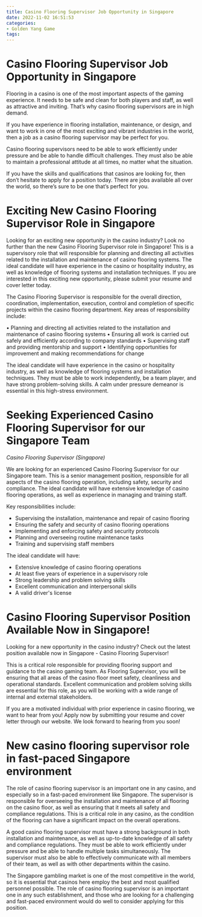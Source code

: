```yaml
---
title: Casino Flooring Supervisor Job Opportunity in Singapore 
date: 2022-11-02 16:51:53
categories:
- Golden Yang Game
tags:
---
```



#  Casino Flooring Supervisor Job Opportunity in Singapore 

Flooring in a casino is one of the most important aspects of the gaming experience. It needs to be safe and clean for both players and staff, as well as attractive and inviting. That’s why casino flooring supervisors are in high demand.

If you have experience in flooring installation, maintenance, or design, and want to work in one of the most exciting and vibrant industries in the world, then a job as a casino flooring supervisor may be perfect for you.

Casino flooring supervisors need to be able to work efficiently under pressure and be able to handle difficult challenges. They must also be able to maintain a professional attitude at all times, no matter what the situation.

If you have the skills and qualifications that casinos are looking for, then don’t hesitate to apply for a position today. There are jobs available all over the world, so there’s sure to be one that’s perfect for you.

#  Exciting New Casino Flooring Supervisor Role in Singapore 

Looking for an exciting new opportunity in the casino industry? Look no further than the new Casino Flooring Supervisor role in Singapore! This is a supervisory role that will responsible for planning and directing all activities related to the installation and maintenance of casino flooring systems. The ideal candidate will have experience in the casino or hospitality industry, as well as knowledge of flooring systems and installation techniques. If you are interested in this exciting new opportunity, please submit your resume and cover letter today.

The Casino Flooring Supervisor is responsible for the overall direction, coordination, implementation, execution, control and completion of specific projects within the casino flooring department. Key areas of responsibility include:

• Planning and directing all activities related to the installation and maintenance of casino flooring systems
• Ensuring all work is carried out safely and efficiently according to company standards
• Supervising staff and providing mentorship and support
• Identifying opportunities for improvement and making recommendations for change

The ideal candidate will have experience in the casino or hospitality industry, as well as knowledge of flooring systems and installation techniques. They must be able to work independently, be a team player, and have strong problem-solving skills. A calm under pressure demeanor is essential in this high-stress environment.

#  Seeking Experienced Casino Flooring Supervisor for our Singapore Team 

_Casino Flooring Supervisor (Singapore)_

We are looking for an experienced Casino Flooring Supervisor for our Singapore team. This is a senior management position, responsible for all aspects of the casino flooring operation, including safety, security and compliance. The ideal candidate will have extensive knowledge of casino flooring operations, as well as experience in managing and training staff.

Key responsibilities include:

- Supervising the installation, maintenance and repair of casino flooring
- Ensuring the safety and security of casino flooring operations
- Implementing and enforcing safety and security protocols
- Planning and overseeing routine maintenance tasks
- Training and supervising staff members

The ideal candidate will have:

- Extensive knowledge of casino flooring operations
- At least five years of experience in a supervisory role
- Strong leadership and problem solving skills
- Excellent communication and interpersonal skills
- A valid driver's license

#  Casino Flooring Supervisor Position Available Now in Singapore! 

Looking for a new opportunity in the casino industry? Check out the latest position available now in Singapore - Casino Flooring Supervisor!

This is a critical role responsible for providing flooring support and guidance to the casino gaming team. As Flooring Supervisor, you will be ensuring that all areas of the casino floor meet safety, cleanliness and operational standards. Excellent communication and problem solving skills are essential for this role, as you will be working with a wide range of internal and external stakeholders.

If you are a motivated individual with prior experience in casino flooring, we want to hear from you! Apply now by submitting your resume and cover letter through our website. We look forward to hearing from you soon!

#  New casino flooring supervisor role in fast-paced Singapore environment

The role of casino flooring supervisor is an important one in any casino, and especially so in a fast-paced environment like Singapore. The supervisor is responsible for overseeing the installation and maintenance of all flooring on the casino floor, as well as ensuring that it meets all safety and compliance regulations. This is a critical role in any casino, as the condition of the flooring can have a significant impact on the overall operations.

A good casino flooring supervisor must have a strong background in both installation and maintenance, as well as up-to-date knowledge of all safety and compliance regulations. They must be able to work efficiently under pressure and be able to handle multiple tasks simultaneously. The supervisor must also be able to effectively communicate with all members of their team, as well as with other departments within the casino.

The Singapore gambling market is one of the most competitive in the world, so it is essential that casinos here employ the best and most qualified personnel possible. The role of casino flooring supervisor is an important one in any such establishment, and those who are looking for a challenging and fast-paced environment would do well to consider applying for this position.